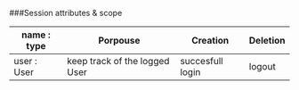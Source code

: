 

###Session attributes & scope

|name : type  | Porpouse | Creation  | Deletion |
| ------------- | ------------- | ------------- | ------------- |
| user : User   | keep track of the logged User  | succesfull login | logout |
